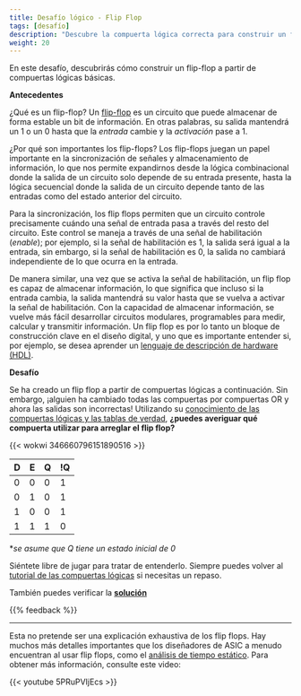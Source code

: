```yaml
---
title: Desafío lógico - Flip Flop
tags: [desafío]
description: "Descubre la compuerta lógica correcta para construir un flip-flop"
weight: 20
---
```


En este desafío, descubrirás cómo construir un flip-flop a partir de compuertas lógicas básicas.

**Antecedentes**

¿Qué es un flip-flop? Un [flip-flop](https://en.wikipedia.org/wiki/Flip-flop_(electronics)) es un circuito que puede almacenar de forma estable un bit de información. En otras palabras, su salida mantendrá un 1 o un 0 hasta que la *entrada* cambie y la *activación* pase a 1. 

¿Por qué son importantes los flip-flops? Los flip-flops juegan un papel importante en la sincronización de señales y almacenamiento de información, lo que nos permite expandirnos desde la lógica combinacional donde la salida de un circuito solo depende de su entrada presente, hasta la lógica secuencial donde la salida de un circuito depende tanto de las entradas como del estado anterior del circuito.

Para la sincronización, los flip flops permiten que un circuito controle precisamente cuándo una señal de entrada pasa a través del resto del circuito. Este control se maneja a través de una señal de habilitación (*enable*); por ejemplo, si la señal de habilitación es 1, la salida será igual a la entrada, sin embargo, si la señal de habilitación es 0, la salida no cambiará independiente de lo que ocurra en la entrada.

De manera similar, una vez que se activa la señal de habilitación, un flip flop es capaz de almacenar información, lo que significa que incluso si la entrada cambia, la salida mantendrá su valor hasta que se vuelva a activar la señal de habilitación. Con la capacidad de almacenar información, se vuelve más fácil desarrollar circuitos modulares, programables para medir, calcular y transmitir información. Un flip flop es por lo tanto un bloque de construcción clave en el diseño digital, y uno que es importante entender si, por ejemplo, se desea aprender un [lenguaje de descripción de hardware (HDL)](https://www.zerotoasiccourse.com/terminology/hdl/).

**Desafío**

Se ha creado un flip flop a partir de compuertas lógicas a continuación. Sin embargo, ¡alguien ha cambiado todas las compuertas por compuertas OR y ahora las salidas son incorrectas! Utilizando su [conocimiento de las compuertas lógicas y las tablas de verdad](/es/digital_design/logic_gates), **¿puedes averiguar qué compuerta utilizar para arreglar el flip flop?**

{{< wokwi 346660796151890516 >}}
<br>

| D       | E       | Q      | !Q     |
|---------|---------|--------|--------|
| 0       | 0       | 0      | 1      |
| 0       | 1       | 0      | 1      |
| 1       | 0       | 0      | 1      |
| 1       | 1       | 1      | 0      |

**se asume que Q tiene un estado inicial de 0*

Siéntete libre de jugar para tratar de entenderlo. Siempre puedes volver al [tutorial de las compuertas lógicas](/es/digital_design/logic_gates) si necesitas un repaso.

También puedes verificar la [**solución**](https://wokwi.com/projects/346662209986757203)

{{% feedback %}}

---

Esta no pretende ser una explicación exhaustiva de los flip flops. Hay muchos más detalles importantes que los diseñadores de ASIC a menudo encuentran al usar flip flops, como el [análisis de tiempo estático](https://www.zerotoasiccourse.com/terminology/sta/). Para obtener más información, consulte este video:

{{< youtube 5PRuPVIjEcs >}}

